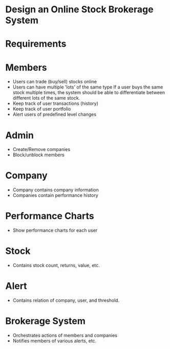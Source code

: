 # Design an Online Stock Brokerage System

# Requirements

# Members
- Users can trade (buy/sell) stocks online
- Users can have multiple 'lots' of the same type
  If a user buys the same stock multiple times, the system should
  be able to differentiate between different lots of the same stock.
- Keep track of user transactions (history)
- Keep track of user portfolio
- Alert users of predefined level changes

# Admin
- Create/Remove companies
- Block/unblock members

# Company
- Company contains company information
- Companies contain performance history

# Performance Charts
- Show performance charts for each user

# Stock
- Contains stock count, returns, value, etc.

# Alert
- Contains relation of company, user, and threshold.

# Brokerage System
- Orchestrates actions of members and companies
- Notifies members of various alerts, etc.